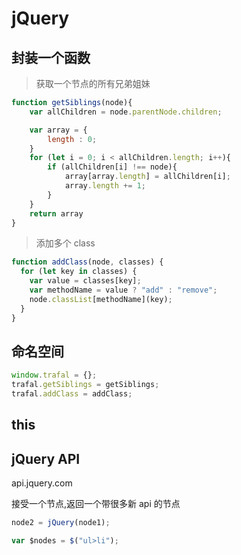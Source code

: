 # jQuery

## 封装一个函数

> 获取一个节点的所有兄弟姐妹

```js
function getSiblings(node){
    var allChildren = node.parentNode.children;

    var array = {
        length : 0;
    }
    for (let i = 0; i < allChildren.length; i++){
        if (allChildren[i] !== node){
            array[array.length] = allChildren[i];
            array.length += 1;
        }
    }
    return array
}
```

> 添加多个 class

```js
function addClass(node, classes) {
  for (let key in classes) {
    var value = classes[key];
    var methodName = value ? "add" : "remove";
    node.classList[methodName](key);
  }
}
```

## 命名空间

```js
window.trafal = {};
trafal.getSiblings = getSiblings;
trafal.addClass = addClass;
```

## this

## jQuery API

api.jquery.com

接受一个节点,返回一个带很多新 api 的节点

```js
node2 = jQuery(node1);
```

```js
var $nodes = $("ul>li");
```
